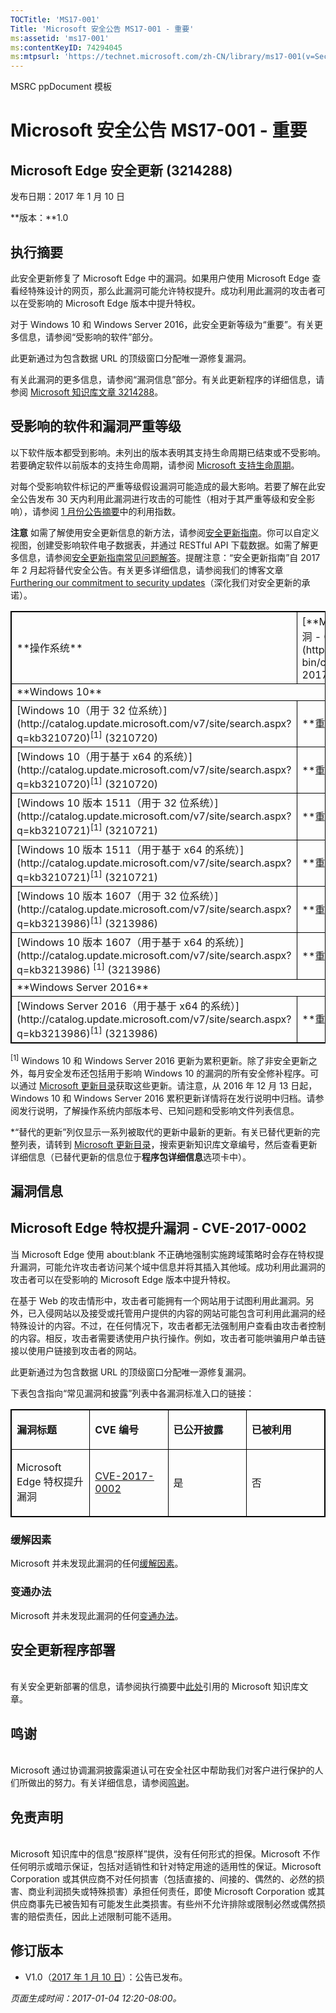 ```yaml
---
TOCTitle: 'MS17-001'
Title: 'Microsoft 安全公告 MS17-001 - 重要'
ms:assetid: 'ms17-001'
ms:contentKeyID: 74294045
ms:mtpsurl: 'https://technet.microsoft.com/zh-CN/library/ms17-001(v=Security.10)'
---
```


MSRC ppDocument 模板

Microsoft 安全公告 MS17-001 - 重要
==================================

Microsoft Edge 安全更新 (3214288)
---------------------------------

发布日期：2017 年 1 月 10 日

**版本：**1.0

执行摘要
--------

此安全更新修复了 Microsoft Edge 中的漏洞。如果用户使用 Microsoft Edge 查看经特殊设计的网页，那么此漏洞可能允许特权提升。成功利用此漏洞的攻击者可以在受影响的 Microsoft Edge 版本中提升特权。

对于 Windows 10 和 Windows Server 2016，此安全更新等级为“重要”。有关更多信息，请参阅“受影响的软件”部分。

此更新通过为包含数据 URL 的顶级窗口分配唯一源修复漏洞。

有关此漏洞的更多信息，请参阅“漏洞信息”部分。有关此更新程序的详细信息，请参阅 [Microsoft 知识库文章 3214288](https://support.microsoft.com/zh-cn/kb/3214288)。

受影响的软件和漏洞严重等级
--------------------------

以下软件版本都受到影响。未列出的版本表明其支持生命周期已结束或不受影响。若要确定软件以前版本的支持生命周期，请参阅 [Microsoft 支持生命周期](http://go.microsoft.com/fwlink/?linkid=21742)。

对每个受影响软件标记的严重等级假设漏洞可能造成的最大影响。若要了解在此安全公告发布 30 天内利用此漏洞进行攻击的可能性（相对于其严重等级和安全影响），请参阅 [1 月份公告摘要](https://technet.microsoft.com/zh-cn/library/security/ms16-jan)中的利用指数。

**注意** 如需了解使用安全更新信息的新方法，请参阅[安全更新指南](https://portal.msrc.microsoft.com/zh-cn/security-guidance)。你可以自定义视图，创建受影响软件电子数据表，并通过 RESTful API 下载数据。如需了解更多信息，请参阅[安全更新指南常见问题解答](https://portal.msrc.microsoft.com/zh-cn/security-guidance)。提醒注意：“安全更新指南”自 2017 年 2 月起将替代安全公告。有关更多详细信息，请参阅我们的博客文章 [Furthering our commitment to security updates](https://blogs.technet.microsoft.com/msrc/2016/11/08/furthering-our-commitment-to-security-updates/)（深化我们对安全更新的承诺）。

<p> </p>
<table style="border:1px solid black;">
<tr>
<td style="border:1px solid black;">
**操作系统**

</td>
<td style="border:1px solid black;">
[**Microsoft Edge 特权提升漏洞 - CVE-2017-0002**](http://www.cve.mitre.org/cgi-bin/cvename.cgi?name=cve-2017-0002)

</td>
<td style="border:1px solid black;">
**替代的更新**

</td>
</tr>
<tr>
<td style="border:1px solid black;" colspan="3">
**Windows 10**

</td>
</tr>
<tr>
<td style="border:1px solid black;">
[Windows 10（用于 32 位系统）](http://catalog.update.microsoft.com/v7/site/search.aspx?q=kb3210720)<sup>[1]</sup>  
(3210720)

</td>
<td style="border:1px solid black;">
**重要**   
特权提升

</td>
<td style="border:1px solid black;">
[3205383](https://support.microsoft.com/zh-cn/kb/3205383)

</td>
</tr>
<tr>
<td style="border:1px solid black;">
[Windows 10（用于基于 x64 的系统）](http://catalog.update.microsoft.com/v7/site/search.aspx?q=kb3210720)<sup>[1]</sup>  
(3210720)

</td>
<td style="border:1px solid black;">
**重要**   
特权提升

</td>
<td style="border:1px solid black;">
[3205383](https://support.microsoft.com/zh-cn/kb/3205383)

</td>
</tr>
<tr>
<td style="border:1px solid black;">
[Windows 10 版本 1511（用于 32 位系统）](http://catalog.update.microsoft.com/v7/site/search.aspx?q=kb3210721)<sup>[1]</sup>  
(3210721)

</td>
<td style="border:1px solid black;">
**重要**   
特权提升

</td>
<td style="border:1px solid black;">
[3205386](https://support.microsoft.com/zh-cn/kb/3205386)

</td>
</tr>
<tr>
<td style="border:1px solid black;">
[Windows 10 版本 1511（用于基于 x64 的系统）](http://catalog.update.microsoft.com/v7/site/search.aspx?q=kb3210721)<sup>[1]</sup>  
(3210721)

</td>
<td style="border:1px solid black;">
**重要**   
特权提升

</td>
<td style="border:1px solid black;">
[3205386](https://support.microsoft.com/zh-cn/kb/3205386)

</td>
</tr>
<tr>
<td style="border:1px solid black;">
[Windows 10 版本 1607（用于 32 位系统）](http://catalog.update.microsoft.com/v7/site/search.aspx?q=kb3213986)<sup>[1]</sup>  
(3213986)

</td>
<td style="border:1px solid black;">
**重要**   
特权提升

</td>
<td style="border:1px solid black;">
[3206632](https://support.microsoft.com/zh-cn/kb/3206632)

</td>
</tr>
<tr>
<td style="border:1px solid black;">
[Windows 10 版本 1607（用于基于 x64 的系统）](http://catalog.update.microsoft.com/v7/site/search.aspx?q=kb3213986) <sup>[1]</sup>  
(3213986)

</td>
<td style="border:1px solid black;">
**重要**   
特权提升

</td>
<td style="border:1px solid black;">
[3206632](https://support.microsoft.com/zh-cn/kb/3206632)

</td>
</tr>
<tr>
<td style="border:1px solid black;" colspan="3">
**Windows Server 2016**

</td>
</tr>
<tr>
<td style="border:1px solid black;">
[Windows Server 2016（用于基于 x64 的系统）](http://catalog.update.microsoft.com/v7/site/search.aspx?q=kb3213986)<sup>[1]</sup>  
(3213986)

</td>
<td style="border:1px solid black;">
**重要**   
特权提升

</td>
<td style="border:1px solid black;">
[3206632](https://support.microsoft.com/zh-cn/kb/3206632)

</td>
</tr>
</table>

<sup>[1]</sup> Windows 10 和 Windows Server 2016 更新为累积更新。除了非安全更新之外，每月安全发布还包括用于影响 Windows 10 的漏洞的所有安全修补程序。可以通过 [Microsoft 更新目录](http://www.catalog.update.microsoft.com/home.aspx)获取这些更新。请注意，从 2016 年 12 月 13 日起，Windows 10 和 Windows Server 2016 累积更新详情将在发行说明中归档。请参阅发行说明，了解操作系统内部版本号、已知问题和受影响文件列表信息。

\*“替代的更新”列仅显示一系列被取代的更新中最新的更新。有关已替代更新的完整列表，请转到 [Microsoft 更新目录](http://www.catalog.update.microsoft.com/home.aspx)，搜索更新知识库文章编号，然后查看更新详细信息（已替代更新的信息位于**程序包详细信息**选项卡中）。

漏洞信息
--------

Microsoft Edge 特权提升漏洞 - CVE-2017-0002
-------------------------------------------

当 Microsoft Edge 使用 about:blank 不正确地强制实施跨域策略时会存在特权提升漏洞，可能允许攻击者访问某个域中信息并将其插入其他域。成功利用此漏洞的攻击者可以在受影响的 Microsoft Edge 版本中提升特权。

在基于 Web 的攻击情形中，攻击者可能拥有一个网站用于试图利用此漏洞。另外，已入侵网站以及接受或托管用户提供的内容的网站可能包含可利用此漏洞的经特殊设计的内容。不过，在任何情况下，攻击者都无法强制用户查看由攻击者控制的内容。相反，攻击者需要诱使用户执行操作。例如，攻击者可能哄骗用户单击链接以使用户链接到攻击者的网站。

此更新通过为包含数据 URL 的顶级窗口分配唯一源修复漏洞。

下表包含指向“常见漏洞和披露”列表中各漏洞标准入口的链接：

<p> </p>
<table style="border:1px solid black;">
<colgroup>
<col width="25%" />
<col width="25%" />
<col width="25%" />
<col width="25%" />
</colgroup>
<tbody>
<tr class="odd">
<td style="border:1px solid black;"><p><strong>漏洞标题</strong></p></td>
<td style="border:1px solid black;"><p><strong>CVE 编号</strong></p></td>
<td style="border:1px solid black;"><p><strong>已公开披露</strong></p></td>
<td style="border:1px solid black;"><p><strong>已被利用</strong></p></td>
</tr>  
<tr class="even">
<td style="border:1px solid black;"><p>Microsoft Edge 特权提升漏洞</p></td>
<td style="border:1px solid black;"><p><a href="http://www.cve.mitre.org/cgi-bin/cvename.cgi?name=cve-2017-0002">CVE-2017-0002</a></p></td>
<td style="border:1px solid black;"><p>是</p></td>
<td style="border:1px solid black;"><p>否</p></td>
</tr>  
</tbody>  
</table>
  
### 缓解因素
  
Microsoft 并未发现此漏洞的任何[缓解因素](https://technet.microsoft.com/zh-cn/library/security/dn848375.aspx)。
  
### 变通办法
  
Microsoft 并未发现此漏洞的任何[变通办法](https://technet.microsoft.com/zh-cn/library/security/dn848375.aspx)。
  
安全更新程序部署  
----------------
  
<span id="sectionToggle3"></span>  
有关安全更新部署的信息，请参阅执行摘要中[此处](https://technet.microsoft.com/zh-CN/library/bulletin_(v=Security.10))引用的 Microsoft 知识库文章。
  
鸣谢  
----
  
<span id="sectionToggle4"></span>  
Microsoft 通过协调漏洞披露渠道认可在安全社区中帮助我们对客户进行保护的人们所做出的努力。有关详细信息，请参阅[鸣谢](https://technet.microsoft.com/zh-cn/library/security/mt745121.aspx)。
  
免责声明  
--------
  
<span id="sectionToggle5"></span>  
Microsoft 知识库中的信息“按原样”提供，没有任何形式的担保。Microsoft 不作任何明示或暗示保证，包括对适销性和针对特定用途的适用性的保证。Microsoft Corporation 或其供应商不对任何损害（包括直接的、间接的、偶然的、必然的损害、商业利润损失或特殊损害）承担任何责任，即使 Microsoft Corporation 或其供应商事先已被告知有可能发生此类损害。有些州不允许排除或限制必然或偶然损害的赔偿责任，因此上述限制可能不适用。
  
修订版本  
--------
  
<span id="sectionToggle6"></span>  
-   V1.0（[2017 年 1 月 10 日](https://technet.microsoft.com/zh-CN/library/bulletin_publisheddate(v=Security.10))）：公告已发布。
  
*页面生成时间：2017-01-04 12:20-08:00。*
